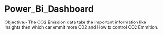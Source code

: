 # Power_Bi_Dashboard
Objective:- 
          The CO2 Emission data take the important information like insights then which car emmit more CO2
          and How to control CO2 Emmition.
